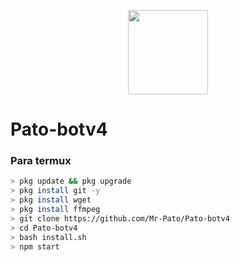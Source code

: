 <p align="center">
<img src="https://media.giphy.com/media/y6QcRcueH1ZDO/giphy.gif" width="128" height="135"/>
</p>

# Pato-botv4


### Para termux
```bash
> pkg update && pkg upgrade
> pkg install git -y
> pkg install wget
> pkg install ffmpeg
> git clone https://github.com/Mr-Pato/Pato-botv4
> cd Pato-botv4
> bash install.sh
> npm start
```

